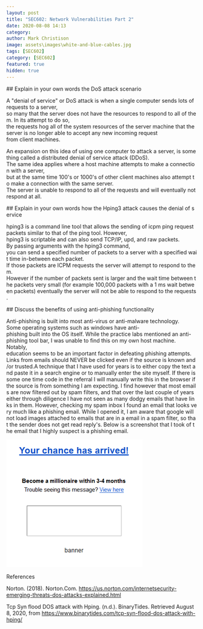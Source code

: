 ```yaml
---
layout: post
title: "SEC602: Network Vulnerabilities Part 2"
date: 2020-08-08 14:13
category:
author: Mark Christison
image: assets\images\white-and-blue-cables.jpg
tags: [SEC602]
category: [SEC602]
featured: true
hidden: true
---
```


## Explain in your own words the DoS attack scenario

A "denial of service" or DoS attack is when a single computer sends lots of requests to a server, so many that the server does not have the resources to respond to all of them. In its attempt to do so, the requests hog all of the system resources of the server machine that the server is no longer able to accept any new incoming request from client machines.

An expansion on this idea of using one computer to attack a server, is something called a distributed denial of service attack (DDoS). The same idea applies where a host machine attempts to make a connection with a server, but at the same time 100's or 1000's of other client machines also attempt to make a connection with the same server. The server is unable to respond to all of the requests and will eventually not respond at all.

## Explain in your own words how the Hping3 attack causes the denial of service

hping3 is a command line tool that allows the sending of icpm ping request packets similar to that of the ping tool. However, hping3 is scriptable and can also send TCP/IP, upd, and raw packets. By passing arguments with the hping3 command, you can send a specified number of packets to a server with a specified wait time in-between each packet. If those packets are ICPM requests the server will attempt to respond to them.  However if the number of packets sent is larger and the wait time between the packets very small (for example 100,000 packets with a 1 ms wait between packets) eventually the server will not be able to respond to the requests.

## Discuss the benefits of using anti-phishing functionality

Anti-phishing is built into most anti-virus or anti-malware technology. Some operating systems such as windows have anti-phishing built into the OS itself. While the practice labs mentioned an anti-phishing tool bar, I was unable to find this on my own host machine. Notably, education seems to be an important factor in defeating phishing attempts. Links from emails should NEVER be clicked even if the source is known and/or trusted.A technique that I have used for years is to either copy the text and paste it in a search engine or to manually enter the site myself. If there is some one time code in the referral I will manually write this in the browser if the source is from something I am expecting. I find however that most emails are now filtered out by spam filters, and that over the last couple of years either through diligence I have not seen as many dodgy emails that have links in them. However, checking my spam inbox I found an email that looks very much like a phishing email. While I opened it, I am aware that google will not load images attached to emails that are in a email in a spam filter, so that the sender does not get read reply's. Below is a screenshot that I took of the email that I highly suspect is a phishing email.

![phishing email](/assets/images/phishy.png)

References

Norton. (2018). Norton.Com. https://us.norton.com/internetsecurity-emerging-threats-dos-attacks-explained.html

Tcp Syn flood DOS attack with Hping. (n.d.). BinaryTides. Retrieved August 8, 2020, from https://www.binarytides.com/tcp-syn-flood-dos-attack-with-hping/
